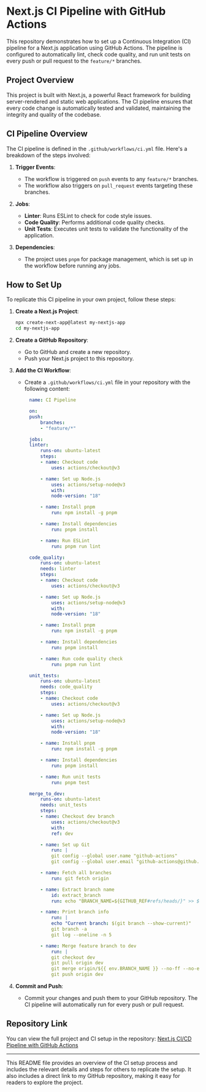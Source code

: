 # Next.js CI Pipeline with GitHub Actions

This repository demonstrates how to set up a Continuous Integration (CI) pipeline for a Next.js application using GitHub Actions. The pipeline is configured to automatically lint, check code quality, and run unit tests on every push or pull request to the `feature/*` branches.

## Project Overview

This project is built with Next.js, a powerful React framework for building server-rendered and static web applications. The CI pipeline ensures that every code change is automatically tested and validated, maintaining the integrity and quality of the codebase.

## CI Pipeline Overview

The CI pipeline is defined in the `.github/workflows/ci.yml` file. Here's a breakdown of the steps involved:

1. **Trigger Events**:

   - The workflow is triggered on `push` events to any `feature/*` branches.
   - The workflow also triggers on `pull_request` events targeting these branches.

2. **Jobs**:

   - **Linter**: Runs ESLint to check for code style issues.
   - **Code Quality**: Performs additional code quality checks.
   - **Unit Tests**: Executes unit tests to validate the functionality of the application.

3. **Dependencies**:
   - The project uses `pnpm` for package management, which is set up in the workflow before running any jobs.

## How to Set Up

To replicate this CI pipeline in your own project, follow these steps:

1. **Create a Next.js Project**:

   ```bash
   npx create-next-app@latest my-nextjs-app
   cd my-nextjs-app
   ```

2. **Create a GitHub Repository**:

   - Go to GitHub and create a new repository.
   - Push your Next.js project to this repository.

3. **Add the CI Workflow**:

   - Create a `.github/workflows/ci.yml` file in your repository with the following content:

   ```yaml
        name: CI Pipeline

        on:
        push:
            branches:
            - "feature/*"

        jobs:
        linter:
            runs-on: ubuntu-latest
            steps:
            - name: Checkout code
                uses: actions/checkout@v3

            - name: Set up Node.js
                uses: actions/setup-node@v3
                with:
                node-version: "18"

            - name: Install pnpm
                run: npm install -g pnpm

            - name: Install dependencies
                run: pnpm install

            - name: Run ESLint
                run: pnpm run lint

        code_quality:
            runs-on: ubuntu-latest
            needs: linter
            steps:
            - name: Checkout code
                uses: actions/checkout@v3

            - name: Set up Node.js
                uses: actions/setup-node@v3
                with:
                node-version: "18"

            - name: Install pnpm
                run: npm install -g pnpm

            - name: Install dependencies
                run: pnpm install

            - name: Run code quality check
                run: pnpm run lint

        unit_tests:
            runs-on: ubuntu-latest
            needs: code_quality
            steps:
            - name: Checkout code
                uses: actions/checkout@v3

            - name: Set up Node.js
                uses: actions/setup-node@v3
                with:
                node-version: "18"

            - name: Install pnpm
                run: npm install -g pnpm

            - name: Install dependencies
                run: pnpm install

            - name: Run unit tests
                run: pnpm test

        merge_to_dev:
            runs-on: ubuntu-latest
            needs: unit_tests
            steps:
            - name: Checkout dev branch
                uses: actions/checkout@v3
                with:
                ref: dev

            - name: Set up Git
                run: |
                git config --global user.name "github-actions"
                git config --global user.email "github-actions@github.com"

            - name: Fetch all branches
                run: git fetch origin

            - name: Extract branch name
                id: extract_branch
                run: echo "BRANCH_NAME=${GITHUB_REF#refs/heads/}" >> $GITHUB_ENV

            - name: Print branch info
                run: |
                echo "Current branch: $(git branch --show-current)"
                git branch -a
                git log --oneline -n 5

            - name: Merge feature branch to dev
                run: |
                git checkout dev
                git pull origin dev
                git merge origin/${{ env.BRANCH_NAME }} --no-ff --no-edit || exit 1
                git push origin dev

   ```

4. **Commit and Push**:
   - Commit your changes and push them to your GitHub repository. The CI pipeline will automatically run for every push or pull request.

## Repository Link

You can view the full project and CI setup in the repository: [Next.js CI/CD Pipeline with GitHub Actions](https://github.com/programmerbanna/nextjs-ci-cd)

---

This README file provides an overview of the CI setup process and includes the relevant details and steps for others to replicate the setup. It also includes a direct link to my GitHub repository, making it easy for readers to explore the project.
